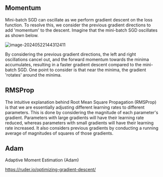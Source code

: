 ## Momentum

Mini-batch SGD can oscillate as we perform gradient descent on the loss function. To resolve this, we consider the previous gradient directions to add 'momentum' to the descent. Imagine that the mini-batch SGD oscillates as shown below.

![image-20240522144312411](C:\Users\desti\AppData\Roaming\Typora\typora-user-images\image-20240522144312411.png)

By considering the previous gradient directions, the left and right oscillations cancel out, and the forward momentum towards the minima accumulates, resulting in a faster gradient descent compared to the mini-batch SGD. One point to consider is that near the minima, the gradient 'rotates' around the minima.

## RMSProp

The intuitive explanation behind Root Mean Square Propagation (RMSProp) is that we are essentially adjusting different learning rates to different parameters. This is done by considering the magnitude of each parameter's gradient. Parameters with large gradients will have their learning rate reduced, whereas parameters with small gradients will have their learning rate increased. It also considers previous gradients by conducting a running average of magnitudes of squares of those gradients.

## Adam

Adaptive Moment Estimation (Adam)



https://ruder.io/optimizing-gradient-descent/